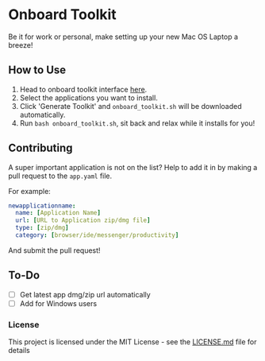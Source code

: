 # Onboard Toolkit

Be it for work or personal, make setting up your new Mac OS Laptop a breeze!

## How to Use

1. Head to onboard toolkit interface [here](https://www.zhunhung.com/onboard-toolkit/index.html).
2. Select the applications you want to install.
3. Click 'Generate Toolkit' and `onboard_toolkit.sh` will be downloaded automatically.
4. Run `bash onboard_toolkit.sh`, sit back and relax while it installs for you! 

## Contributing

A super important application is not on the list? Help to add it in by making a pull request to the `app.yaml` file.

For example:

```YAML
newapplicationname:
  name: [Application Name]
  url: [URL to Application zip/dmg file]
  type: [zip/dmg]
  category: [browser/ide/messenger/productivity]
```

And submit the pull request!

## To-Do

- [ ] Get latest app dmg/zip url automatically
- [ ] Add for Windows users

### License

This project is licensed under the MIT License - see the [LICENSE.md](LICENSE.md) file for details
